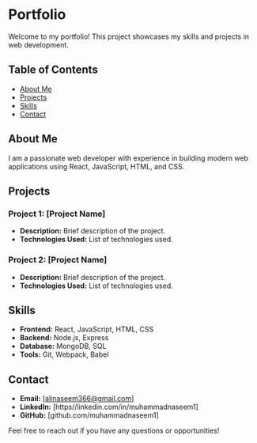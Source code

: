 # Portfolio

Welcome to my portfolio! This project showcases my skills and projects in web development.

## Table of Contents
- [About Me](#about-me)
- [Projects](#projects)
- [Skills](#skills)
- [Contact](#contact)

## About Me
I am a passionate web developer with experience in building modern web applications using React, JavaScript, HTML, and CSS.

## Projects
### Project 1: [Project Name]
- **Description:** Brief description of the project.
- **Technologies Used:** List of technologies used.

### Project 2: [Project Name]
- **Description:** Brief description of the project.
- **Technologies Used:** List of technologies used.

## Skills
- **Frontend:** React, JavaScript, HTML, CSS
- **Backend:** Node.js, Express
- **Database:** MongoDB, SQL
- **Tools:** Git, Webpack, Babel

## Contact
- **Email:** [alinaseem366@gmail.com]
- **LinkedIn:** [https//linkedin.com/in/muhammadnaseem1]
- **GitHub:** [github.com/muhammadnaseem1]

Feel free to reach out if you have any questions or opportunities!
